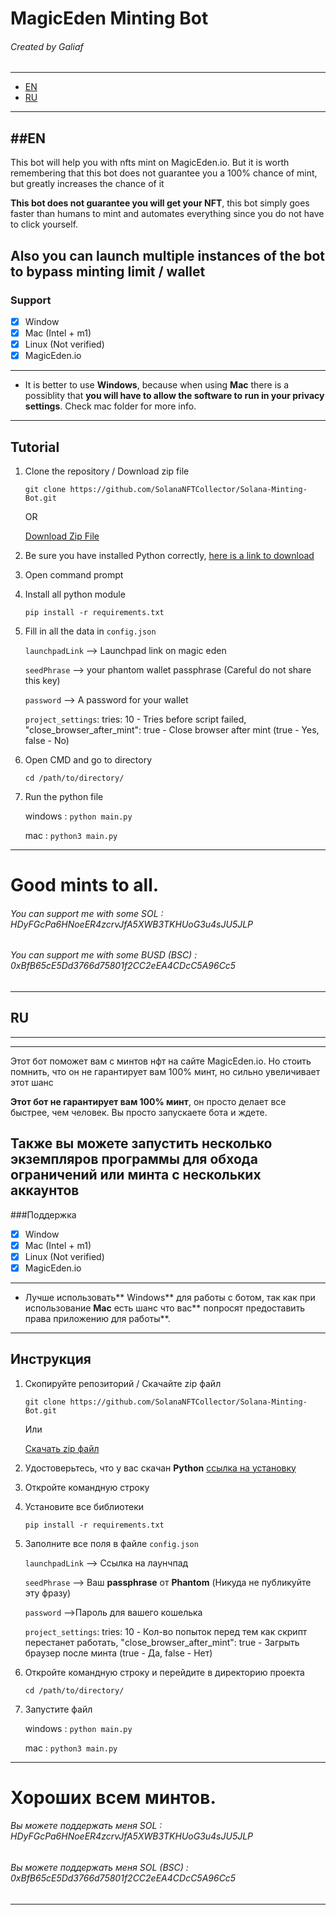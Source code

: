 # MagicEden Minting Bot
###### Created by Galiaf
---
- [EN](#EN)
- [RU](#RU)
---
##EN
---
This bot will help you with nfts mint on MagicEden.io. But it is worth remembering that this bot does not guarantee you a 100% chance of mint, but greatly increases the chance of it

**This bot does not guarantee you will get your NFT**, this bot simply goes faster than humans to mint and automates everything since you do not have to click yourself.

Also you can **launch multiple instances of the bot to bypass minting limit / wallet**
---

### Support

-   [x] Window
-   [x] Mac (Intel + m1)
-   [x] Linux (Not verified)
-   [x] MagicEden.io

---
- It is better to use **Windows**, because when using **Mac** there is a possiblity that **you will have to allow the software to run in your privacy settings**. Check mac folder for more info.

---

## Tutorial

1. Clone the repository / Download zip file

    `git clone https://github.com/SolanaNFTCollector/Solana-Minting-Bot.git`

    OR

    [Download Zip File](https://github.com/SolanaNFTCollector/Solana-Minting-Bot/archive/refs/heads/main.zip)
    

2. Be sure you have installed Python correctly, [here is a link to download](https://www.python.org/downloads/)

2. Open command prompt 

3. Install all python module

   `pip install -r requirements.txt`

4. Fill in all the data in `config.json`

    `launchpadLink` --> Launchpad link on magic eden

    `seedPhrase` --> your phantom wallet passphrase (Careful do not share this key)

    `password` --> A password for your wallet
    
	`project_settings`:
	     tries: 10 - Tries before script failed,
        "close_browser_after_mint": true - Close browser after mint (true - Yes, false - No)

5. Open CMD and go to directory

    `cd /path/to/directory/`

6. Run the python file

    windows : `python main.py`

    mac : `python3 main.py`
---
# Good mints to all.
###### You can support me with some SOL : HDyFGcPa6HNoeER4zcrvJfA5XWB3TKHUoG3u4sJU5JLP
###### You can support me with some BUSD (BSC) : 0xBfB65cE5Dd3766d75801f2CC2eEA4CDcC5A96Cc5
---
## RU
---
---
Этот бот поможет вам с минтов нфт на сайте MagicEden.io. Но стоить помнить, что он не гарантирует вам 100% минт, но сильно увеличивает этот шанс

**Этот бот не гарантирует вам 100% минт**, он просто делает все быстрее, чем человек. Вы просто запускаете бота и ждете.

Также вы можете **запустить несколько экземпляров программы для обхода ограничений или минта с нескольких аккаунтов**
---

###Поддержка

-   [x] Window
-   [x] Mac (Intel + m1)
-   [x] Linux (Not verified)
-   [x] MagicEden.io

---
- Лучше использовать** Windows** для работы с ботом, так как при использование **Mac** есть шанс что вас** попросят предоставить права приложению для работы**.

---

## Инструкция

1. Скопируйте репозиторий / Скачайте zip файл

    `git clone https://github.com/SolanaNFTCollector/Solana-Minting-Bot.git`

    Или

    [Скачать zip файл](https://github.com/SolanaNFTCollector/Solana-Minting-Bot/archive/refs/heads/main.zip)
    

2. Удостоверьтесь, что у вас скачан **Python** [ссылка на установку](https://www.python.org/downloads/)

2. Откройте командную строку

3. Установите все библиотеки

   `pip install -r requirements.txt`

4. Заполните все поля в файле `config.json`

    `launchpadLink` --> Ссылка на лаунчпад

    `seedPhrase` --> Ваш **passphrase** от **Phantom** (Никуда не публикуйте эту фразу)

    `password` -->Пароль для вашего кошелька
    
	`project_settings`:
	     tries: 10 - Кол-во попыток перед тем как скрипт перестанет работать,
        "close_browser_after_mint": true - Загрыть браузер после минта (true - Да, false - Нет)

5. Откройте командную строку и перейдите в директорию проекта

    `cd /path/to/directory/`

6. Запустите файл

    windows : `python main.py`

    mac : `python3 main.py`
---
# Хороших всем минтов.
###### Вы можете поддержать меня SOL : HDyFGcPa6HNoeER4zcrvJfA5XWB3TKHUoG3u4sJU5JLP
###### Вы можете поддержать меня SOL (BSC) : 0xBfB65cE5Dd3766d75801f2CC2eEA4CDcC5A96Cc5
---
